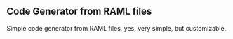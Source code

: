 Code Generator from RAML files
------------------------------

Simple code generator from RAML files, yes, very simple, but customizable.